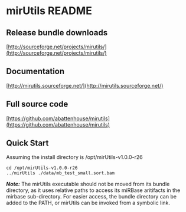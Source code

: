 # mirUtils README

## Release bundle downloads

[http://sourceforge.net/projects/mirutils/](http://sourceforge.net/projects/mirutils/)

## Documentation

[http://mirutils.sourceforge.net/](http://mirutils.sourceforge.net/)
  
## Full source code

[https://github.com/abattenhouse/mirutils](https://github.com/abattenhouse/mirutils)

## Quick Start
Assuming the install directory is /opt/mirUtils-v1.0.0-r26

```
cd /opt/mirUtils-v1.0.0-r26 
../mirUtils ./data/mb_test_small.sort.bam
```

**_Note:_** 
The mirUtils executable should not be moved from its bundle directory,
as it uses relative paths to access its miRBase aritifacts in
the mirbase sub-directory. For easier access, the bundle directory
can be added to the PATH, or mirUtils can be invoked from a symbolic link.

